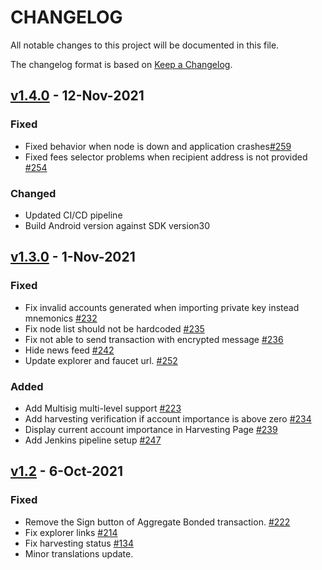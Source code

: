 # CHANGELOG
All notable changes to this project will be documented in this file.

The changelog format is based on [Keep a Changelog](https://keepachangelog.com/en/1.0.0/).

## [v1.4.0][v1.4.0] - 12-Nov-2021

### Fixed
- Fixed behavior when node is down and application crashes[#259](https://github.com/symbol/mobile-wallet/issues/259)
- Fixed fees selector problems when recipient address is not provided [#254](https://github.com/symbol/mobile-wallet/issues/254)
### Changed
- Updated CI/CD pipeline
- Build Android version against SDK version30

## [v1.3.0][v1.3.0] - 1-Nov-2021

### Fixed
- Fix invalid accounts generated when importing private key instead mnemonics [#232](https://github.com/symbol/mobile-wallet/issues/232)
- Fix node list should not be hardcoded [#235](https://github.com/symbol/mobile-wallet/issues/235)
- Fix not able to send transaction with encrypted message [#236](https://github.com/symbol/mobile-wallet/issues/236)
- Hide news feed [#242](https://github.com/symbol/mobile-wallet/issues/242)
- Update explorer and faucet url. [#252](https://github.com/symbol/mobile-wallet/pull/252)

### Added
- Add Multisig multi-level support [#223](https://github.com/symbol/mobile-wallet/issues/223)
- Add harvesting verification if account importance is above zero [#234](https://github.com/symbol/mobile-wallet/issues/234)
- Display current account importance in Harvesting Page [#239](https://github.com/symbol/mobile-wallet/issues/239)
- Add Jenkins pipeline setup [#247](https://github.com/symbol/mobile-wallet/pull/247)

## [v1.2][v1.2] - 6-Oct-2021

### Fixed
- Remove the Sign button of Aggregate Bonded transaction. [#222](https://github.com/symbol/mobile-wallet/issues/222)
- Fix explorer links [#214](https://github.com/symbol/mobile-wallet/issues/214)
- Fix harvesting status [#134](https://github.com/symbol/mobile-wallet/issues/134)
- Minor translations update.

[v1.2]: https://github.com/symbol/mobile-wallet/releases/tag/1.2
[v1.3.0]: https://github.com/symbol/mobile-wallet/releases/tag/1.3.0
[v1.4.0]: https://github.com/symbol/mobile-wallet/releases/tag/1.4.0
